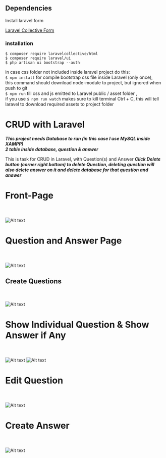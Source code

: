 ## Dependencies

Install laravel form 

<a href="https://laravelcollective.com/docs/5.2/html">Laravel Collective Form</a>

### installation
    $ composer require laravelcollective/html
    $ composer require laravel/ui
    $ php artisan ui bootstrap --auth
    
   in case css folder not included inside laravel project do this:<br>
   `$ npm install` for compile bootstrap css file inside Laravel (only once), <br>
   this command should download node-module to project, but ignored when push to git<br>
   `$ npm run` till css and js emitted to Laravel public / asset folder ,<br>
   if you use `$ npm run watch` makes sure to kill terminal Ctrl + C, this will tell laravel to download required assets to project folder<br>
   
# CRUD with Laravel

***This project needs Database to run (in this case I use MySQL inside XAMPP)<br>
    2 table inside database, question & answer***<br>

This is task for CRUD in Laravel, with Question(s) and Answer ***Click Delete button (corner right bottom) to delete Question, deleting question will also delete answer on it and delete database for that question and answer***
   
# Front-Page
<br><br>
![Alt text](blob/Capture.PNG?raw=true "Home")

# Question and Answer Page
<br><br>
![Alt text](blob/Capture2.PNG?raw=true "Main")

## Create Questions
<br><br>
![Alt text](blob/Capture3.PNG?raw=true "Main")

# Show Individual Question & Show Answer if Any
<br><br>
![Alt text](blob/Capture4.PNG?raw=true "Show")
![Alt text](blob/Capture5.PNG?raw=true "Show")

# Edit Question
<br><br>
![Alt text](blob/Capture6.PNG?raw=true "Main")

# Create Answer
<br><br>
![Alt text](blob/Capture7.PNG?raw=true "Main")
